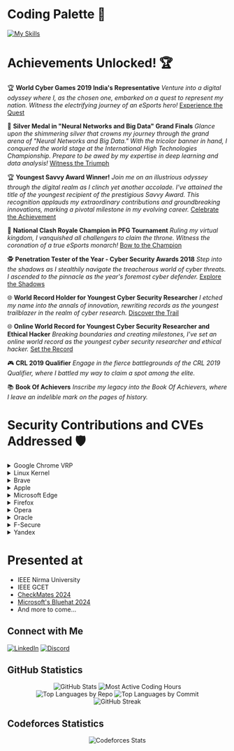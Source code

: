 

# Coding Palette 🎨

[![My Skills](https://skillicons.dev/icons?i=html,js,java,cpp,arduino,kotlin,ruby,php,mysql,swift,rust,matlab,bash,c,perl,typescript,bootstrap,cs,cmake,django,git,nodejs,powershell)](https://skillicons.dev)




# Achievements Unlocked! 🏆

🏆 **World Cyber Games 2019 India's Representative**
   *Venture into a digital odyssey where I, as the chosen one, embarked on a quest to represent my nation. Witness the electrifying journey of an eSports hero!* [Experience the Quest](https://www.linkedin.com/posts/kirtikumar-anandrao-ramchandani-ba949b153_esports-gaming-activity-6637058961025654784-vB0C)

🏅 **Silver Medal in "Neural Networks and Big Data" Grand Finals**
   *Glance upon the shimmering silver that crowns my journey through the grand arena of "Neural Networks and Big Data." With the tricolor banner in hand, I conquered the world stage at the International High Technologies Championship. Prepare to be awed by my expertise in deep learning and data analysis!* [Witness the Triumph](https://www.linkedin.com/posts/kirtikumar-anandrao-ramchandani-ba949b153_neuralnetworks-bigdata-deeplearning-activity-7114992356403142658-9C4Z)

🏆 **Youngest Savvy Award Winner!**
    *Join me on an illustrious odyssey through the digital realm as I clinch yet another accolade. I've attained the title of the youngest recipient of the prestigious Savvy Award. This recognition applauds my extraordinary contributions and groundbreaking innovations, marking a pivotal milestone in my evolving career.* [Celebrate the Achievement](https://www.linkedin.com/posts/kirtikumar-anandrao-ramchandani-ba949b153_infosec-cybersecurity-security-activity-6630414808833454080-DO8J)

👑 **National Clash Royale Champion in PFG Tournament**
   *Ruling my virtual kingdom, I vanquished all challengers to claim the throne. Witness the coronation of a true eSports monarch!* [Bow to the Champion](https://www.linkedin.com/posts/kirtikumar-anandrao-ramchandani-ba949b153_esports-gaming-games-activity-6656514301882400769-SvON)

🕵️ **Penetration Tester of the Year - Cyber Security Awards 2018**
   *Step into the shadows as I stealthily navigate the treacherous world of cyber threats. I ascended to the pinnacle as the year's foremost cyber defender.* [Explore the Shadows](https://cybersecurityawards.com/2018-winners)

🌐 **World Record Holder for Youngest Cyber Security Researcher**
   *I etched my name into the annals of innovation, rewriting records as the youngest trailblazer in the realm of cyber research.* [Discover the Trail](https://www.linkedin.com/posts/kirtikumar-anandrao-ramchandani-ba949b153_yippee-this-time-record-book-youngest-cybersecurity-activity-6422734726573973504-49vG)

🌐 **Online World Record for Youngest Cyber Security Researcher and Ethical Hacker**
   *Breaking boundaries and creating milestones, I've set an online world record as the youngest cyber security researcher and ethical hacker.* [Set the Record](https://www.linkedin.com/posts/kirtikumar-anandrao-ramchandani-ba949b153_cybersecurity-informationtechnology-activity-6435855907212627969-7hGR)

🎮 **CRL 2019 Qualifier**
   *Engage in the fierce battlegrounds of the CRL 2019 Qualifier, where I battled my way to claim a spot among the elite.* 

📚 **Book Of Achievers**
   *Inscribe my legacy into the Book Of Achievers, where I leave an indelible mark on the pages of history.* 


# Security Contributions and CVEs Addressed 🛡️

<details>
  <summary>Google Chrome VRP </summary>

- CVE-2021-21187
- CVE-2022-22758
- CVE-2023-1231
- CVE-2023-1818

</details>

<details>
  <summary>Linux Kernel </summary>

- CVE-2021-32078

</details>

<details>
  <summary>Brave </summary>

- CVE-2022-30334

</details>

<details>
  <summary>Apple </summary>

- CVE-2022-46692
- CVE-2022-46695

</details>

<details>
  <summary>Microsoft Edge </summary>

- CVE-2021-24100
- CVE-2020-17153

</details>

<details>
  <summary>Firefox </summary>

- CVE-2022-22758

</details>

<details>
  <summary>Opera </summary>

- CVE-2020-6158

</details>

<details>
  <summary>Oracle </summary>

- CVE-2020-2545

</details>

<details>
  <summary>F-Secure </summary>

- CVE-2022-38163
- CVE-2022-28873
- CVE-2022-28872
- CVE-2022-28870
- CVE-2022-28869
- CVE-2022-28868
- CVE-2021-44751
- CVE-2021-44749
- CVE-2021-44748

</details>

<details>
  <summary>Yandex </summary>

- CVE-2020-27969
- CVE-2020-27970
- CVE-2021-25254
- CVE-2021-25255
- CVE-2021-25262

</details>


# Presented at
* IEEE Nirma University
* IEEE GCET
* [CheckMates 2024](https://www.linkedin.com/feed/update/urn:li:activity:7173971503451922432/)
* [Microsoft's Bluehat 2024](https://x.com/MSFTBlueHat/status/1790997142615548397)
* And more to come...


## Connect with Me

[![LinkedIn](https://img.shields.io/badge/LinkedIn-0077B5?style=for-the-badge&logo=linkedin&logoColor=white)](https://www.linkedin.com/in/kirtikumar-anandrao-ramchandani-ba949b153/)
[![Discord](https://img.shields.io/badge/Discord-5865F2?style=for-the-badge&logo=discord&logoColor=white)](https://discordapp.com/users/397017832648605697)

## GitHub Statistics

<div align="center">
  <img src="https://github-profile-summary-cards.vercel.app/api/cards/stats?username=KirtiRamchandani&theme=radical" alt="GitHub Stats" />
  <img src="https://github-profile-summary-cards.vercel.app/api/cards/productive-time?username=KirtiRamchandani&theme=radical&utcOffset=5.5" alt="Most Active Coding Hours" />
</div>

<div align="center">
  <img src="https://github-profile-summary-cards.vercel.app/api/cards/repos-per-language?username=KirtiRamchandani&theme=radical" alt="Top Languages by Repo" />
  <img src="https://github-profile-summary-cards.vercel.app/api/cards/most-commit-language?username=KirtiRamchandani&theme=radical" alt="Top Languages by Commit" />
</div>

<div align="center">
  <img src="https://github-readme-streak-stats.herokuapp.com?user=KirtiRamchandani&theme=radical&hide_border=true" alt="GitHub Streak" />
</div>

## Codeforces Statistics

<div align="center">
  <img src="https://codeforces-readme-stats.vercel.app/api/card?username=secresearch1979" alt="Codeforces Stats" />
  <!-- <img src="https://codeforces-readme-stats.vercel.app/api/badge?username=secresearch1979" alt="Codeforces Rating" /> -->
</div>



